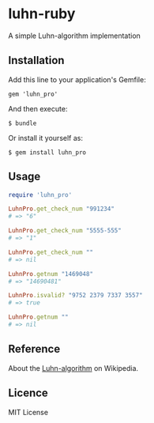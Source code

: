 # luhn-ruby

A simple Luhn-algorithm implementation

## Installation

Add this line to your application's Gemfile:

    gem 'luhn_pro'

And then execute:

    $ bundle

Or install it yourself as:

    $ gem install luhn_pro

## Usage

``` ruby
require 'luhn_pro'

LuhnPro.get_check_num "991234"
# => "6"

LuhnPro.get_check_num "5555-555"
# => "1"

LuhnPro.get_check_num ""
# => nil 

LuhnPro.getnum "1469048"
# => "14690481"

LuhnPro.isvalid? "9752 2379 7337 3557"
# => true

LuhnPro.getnum ""
# => nil
```

## Reference

About the [Luhn-algorithm](http://en.wikipedia.org/wiki/Luhn_algorithm) on Wikipedia.

## Licence

MIT License